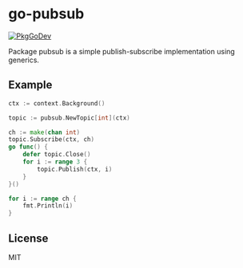 # go-pubsub

[![PkgGoDev](https://pkg.go.dev/badge/github.com/twpayne/go-pubsub)](https://pkg.go.dev/github.com/twpayne/go-pubsub)

Package pubsub is a simple publish-subscribe implementation using generics.

## Example

```go
ctx := context.Background()

topic := pubsub.NewTopic[int](ctx)

ch := make(chan int)
topic.Subscribe(ctx, ch)
go func() {
    defer topic.Close()
    for i := range 3 {
        topic.Publish(ctx, i)
    }
}()

for i := range ch {
    fmt.Println(i)
}
```

## License

MIT
